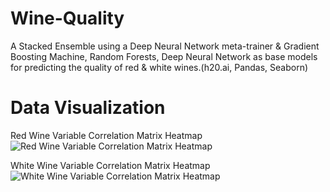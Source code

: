 # Wine-Quality
A Stacked Ensemble using a Deep Neural Network meta-trainer &amp; Gradient Boosting Machine, Random Forests, Deep Neural Network as base models for predicting the quality of red & white wines.(h20.ai, Pandas, Seaborn)


# Data Visualization
Red Wine Variable Correlation Matrix Heatmap
![Red Wine Variable Correlation Matrix Heatmap](https://github.com/AvijitNalwa/Wine-Quality/blob/master/Red%20Correlation%20Matrix%20Heatmap.png)

White Wine Variable Correlation Matrix Heatmap
![White Wine Variable Correlation Matrix Heatmap](https://github.com/AvijitNalwa/Wine-Quality/blob/master/White%20Correlation%20Matrix%20Heatmap.png)
